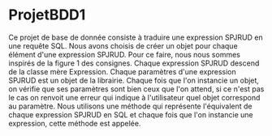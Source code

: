 # ProjetBDD1
Ce projet de base de donnée consiste à traduire une expression SPJRUD en une requête SQL.
Nous avons choisis de créer un objet pour chaque élément d'une expression SPJRUD.
Pour ce faire, nous nous sommes inspirés de la figure 1 des consignes. Chaque expression SPJRUD descend de la classe mère Expression.
Chaque paramètres d'une expression SPJRUD est un objet de la librairie. Chaque fois que l'on instancie un objet, on vérifie que ses paramètres sont bien ceux que l'on attend, si ce n'est pas le cas on renvoit une erreur qui indique à l'utilisateur quel objet correspond au paramètre. Nous utilisons une méthode qui représente l'équivalent de chaque expression SPJRUD en SQL et chaque fois que l'on instancie une expression, cette méthode est appelée.
